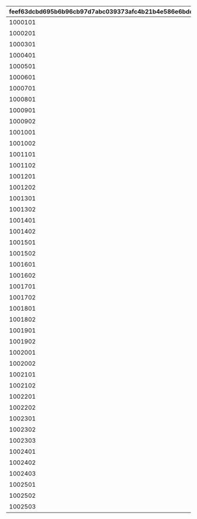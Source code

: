 |feef63dcbd695b6b96cb97d7abc039373afc4b21b4e586e6bdd332f17004ee04|70f6aa4056555a10c538185207594a791de407c00ec6f2058316509319662333|12a2c39aa16b0e858854265c71de83976ab439fc081e7528b4cf7d1c591256cc|38cda93e8f9f3fe8bd8101059cb34f59f661f50a5f08a52e3ea28df901f36ec4|8507c27ffd639f1954e2580144f04184fb7d42273495713a85fd68a42714d18c|5ec4fc9719ba9885de3db28edff82ac999a5d5563a9ff78691301262a65b8e2d|747833f0e96b4a2e0015fa4ccf0d09cbcd9afb75b6f4bee5795aefa6970970ab|
| --- | --- | --- | --- | --- | --- | --- |
|1000101|ふっふっふ、これでカヤぴぃとボスを見返してやるです！|10001|vo_minigame_1004|1|vo_minigame_1004_top_1_000|2|
|1000201|しりとりでの戦い、お兄さんにも手伝ってもらうです|10002|vo_minigame_1004|1|vo_minigame_1004_top_1_003|2|
|1000301|どんなケンカも売られた以上は買うのが喧嘩屋だ！やってやるぜ！|10003|vo_minigame_1004|2|vo_minigame_1004_top_1_004|1|
|1000401|石板でしりとりか……イノリのヤツおもしろいこと考えるな|10004|vo_minigame_1004|2|vo_minigame_1004_top_1_005|1|
|1000501|しりとりだろうがなんだろうが返り討ちにしてやるぜ|10005|vo_minigame_1004|2|vo_minigame_1004_top_1_006|1|
|1000601|ぐもも……（オデ、ハラヘッタ）|10006|vo_minigame_1004|3|vo_minigame_1004_top_1_007|2|
|1000701|ぐもももも（シリトリ タノシイ）|10007|vo_minigame_1004|3|vo_minigame_1004_top_1_008|2|
|1000801|ぐもももも！（イノリ イイヤツ）|10008|vo_minigame_1004|3|vo_minigame_1004_top_1_009|2|
|1000901|カヤぴぃ相手でも手加減しないです|10009|vo_minigame_1004|1|vo_minigame_1004_top_2_010|2|
|1000902|上等だ！やるからには本気で来いよな|10009|vo_minigame_1004|2|vo_minigame_1004_top_2_011|1|
|1001001|カヤぴぃ、謝るなら今のうちです|10010|vo_minigame_1004|1|vo_minigame_1004_top_2_012|2|
|1001002|イノリこそ泣きを入れるなら今のうちだぜ？|10010|vo_minigame_1004|2|vo_minigame_1004_top_2_013|1|
|1001101|カヤぴぃ、これからは知性の時代ですよ？|10011|vo_minigame_1004|1|vo_minigame_1004_top_2_014|2|
|1001102|待て！オレがバカみたいにいうな！！|10011|vo_minigame_1004|2|vo_minigame_1004_top_2_015|1|
|1001201|さあ、あたしたちの力を見せてやるです|10012|vo_minigame_1004|1|vo_minigame_1004_top_2_016|1|
|1001202|ぐも！（マカセロ！）|10012|vo_minigame_1004|3|vo_minigame_1004_top_2_017|2|
|1001301|よしよし、いいですようまくできたらチョコをあげるです！|10013|vo_minigame_1004|1|vo_minigame_1004_top_2_018|1|
|1001302|ぐも！（オデ チョコスキ）|10013|vo_minigame_1004|3|vo_minigame_1004_top_2_019|2|
|1001401|なあイノリ……もしかして当初の目的見失ってないよな？|10014|vo_minigame_1004|2|vo_minigame_1004_top_2_023|1|
|1001402|もちろん覚えてるですカヤぴぃを倒し我々の知能を証明するです|10014|vo_minigame_1004|1|vo_minigame_1004_top_2_024|2|
|1001501|いくらイノリ相手でも勝ちを譲る気はないからな！|10015|vo_minigame_1004|2|vo_minigame_1004_top_2_025|1|
|1001502|望むところです手加減はなしですよ|10015|vo_minigame_1004|1|vo_minigame_1004_top_2_026|2|
|1001601|へっ、なかなかやるじゃねえか|10016|vo_minigame_1004|2|vo_minigame_1004_top_2_027|1|
|1001602|カヤぴぃも思ったよりやるですね！|10016|vo_minigame_1004|1|vo_minigame_1004_top_2_028|2|
|1001701|お～い、ドラゴンもどき？|10017|vo_minigame_1004|2|vo_minigame_1004_top_2_029|1|
|1001702|ぐもっ！？（ヒッ！）|10017|vo_minigame_1004|3|vo_minigame_1004_top_2_030|2|
|1001801|いやあ、あんときは悪かったなはっはっは|10018|vo_minigame_1004|2|vo_minigame_1004_top_2_031|1|
|1001802|ぐももも……（かやピィ コワカッタ）|10018|vo_minigame_1004|3|vo_minigame_1004_top_2_032|2|
|1001901|お前ってさ……ほんとマヌケな顔してるよな|10019|vo_minigame_1004|2|vo_minigame_1004_top_2_033|1|
|1001902|ぐも……（オマエガ イウカ）|10019|vo_minigame_1004|3|vo_minigame_1004_top_2_034|2|
|1002001|ぐも……（ハラヘッタ チョコホシイ）|10020|vo_minigame_1004|3|vo_minigame_1004_top_2_044|2|
|1002002|なんだ？眠いのか？|10020|vo_minigame_1004|2|vo_minigame_1004_top_2_045|1|
|1002101|ぐもも（コイツ……キケン）|10021|vo_minigame_1004|3|vo_minigame_1004_top_2_046|2|
|1002102|うん？　なんだ？オレの舎弟にでもなりたいのか？|10021|vo_minigame_1004|2|vo_minigame_1004_top_2_047|1|
|1002201|ぐも…（かやピィノウキン）|10022|vo_minigame_1004|3|vo_minigame_1004_top_2_048|2|
|1002202|おい、今失礼なこと考えてるだろ？|10022|vo_minigame_1004|2|vo_minigame_1004_top_2_049|1|
|1002301|なあ、これいつまで続けるんだ？|10023|vo_minigame_1004|2|vo_minigame_1004_top_3_058|1|
|1002302|カヤぴぃが降参するまでです！|10023|vo_minigame_1004|1|vo_minigame_1004_top_3_059|2|
|1002303|ぐもも！（コウサンシロ！）|10023|vo_minigame_1004|3|vo_minigame_1004_top_3_060|2|
|1002401|ぐも！（イノリ チョコホシイ）|10024|vo_minigame_1004|3|vo_minigame_1004_top_3_065|2|
|1002402|しょうがないですね、食べ過ぎはダメですよ|10024|vo_minigame_1004|1|vo_minigame_1004_top_3_066|1|
|1002403|土産のチョコ、そうとう気に入ったみたいだな|10024|vo_minigame_1004|2|vo_minigame_1004_top_3_067|1|
|1002501|ぐも！（かやピィニハ マケナイ！）|10025|vo_minigame_1004|3|vo_minigame_1004_top_3_068|2|
|1002502|お？なんだ？腹でも減ってるのか？|10025|vo_minigame_1004|2|vo_minigame_1004_top_3_069|1|
|1002503|……全然話が通じてないです|10025|vo_minigame_1004|1|vo_minigame_1004_top_3_070|2|